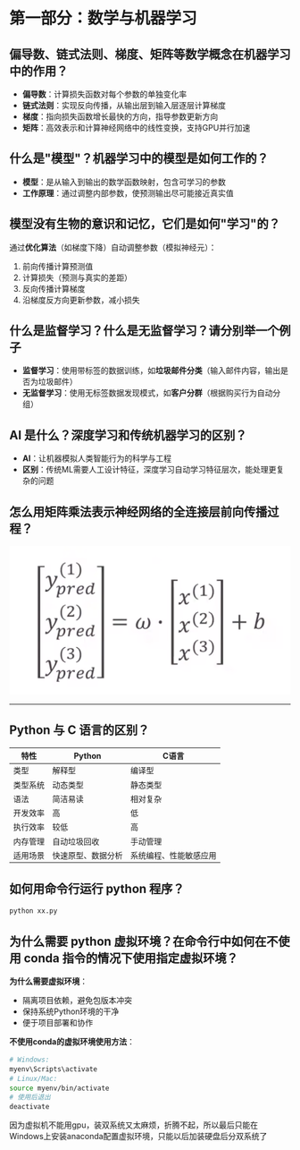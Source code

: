 # 第一部分：数学与机器学习

## 偏导数、链式法则、梯度、矩阵等数学概念在机器学习中的作用？

- **偏导数**：计算损失函数对每个参数的单独变化率
- **链式法则**：实现反向传播，从输出层到输入层逐层计算梯度
- **梯度**：指向损失函数增长最快的方向，指导参数更新方向
- **矩阵**：高效表示和计算神经网络中的线性变换，支持GPU并行加速

## 什么是"模型"？机器学习中的模型是如何工作的？

- **模型**：是从输入到输出的数学函数映射，包含可学习的参数
- **工作原理**：通过调整内部参数，使预测输出尽可能接近真实值

## 模型没有生物的意识和记忆，它们是如何"学习"的？

通过**优化算法**（如梯度下降）自动调整参数（模拟神经元）：

1. 前向传播计算预测值
2. 计算损失（预测与真实的差距）
3. 反向传播计算梯度
4. 沿梯度反方向更新参数，减小损失

## 什么是监督学习？什么是无监督学习？请分别举一个例子

- **监督学习**：使用带标签的数据训练，如**垃圾邮件分类**（输入邮件内容，输出是否为垃圾邮件）
- **无监督学习**：使用无标签数据发现模式，如**客户分群**（根据购买行为自动分组）

## AI 是什么？深度学习和传统机器学习的区别？

- **AI**：让机器模拟人类智能行为的科学与工程
- **区别**：传统ML需要人工设计特征，深度学习自动学习特征层次，能处理更复杂的问题

## 怎么用矩阵乘法表示神经网络的全连接层前向传播过程？

![1](../images/屏幕截图%202025-10-19%20225940.png)

---

## Python 与 C 语言的区别？

| 特性 | Python | C语言 |
|------|--------|-------|
| 类型 | 解释型 | 编译型 |
| 类型系统 | 动态类型 | 静态类型 |
| 语法 | 简洁易读 | 相对复杂 |
| 开发效率 | 高 | 低 |
| 执行效率 | 较低 | 高 |
| 内存管理 | 自动垃圾回收 | 手动管理 |
| 适用场景 | 快速原型、数据分析 | 系统编程、性能敏感应用 |

## 如何用命令行运行 python 程序？

```bash
python xx.py
```

## 为什么需要 python 虚拟环境？在命令行中如何在不使用 conda 指令的情况下使用指定虚拟环境？

**为什么需要虚拟环境**：

- 隔离项目依赖，避免包版本冲突
- 保持系统Python环境的干净
- 便于项目部署和协作

**不使用conda的虚拟环境使用方法**：

```bash
# Windows:
myenv\Scripts\activate
# Linux/Mac:
source myenv/bin/activate
# 使用后退出
deactivate
```

因为虚拟机不能用gpu，装双系统又太麻烦，折腾不起，所以最后只能在Windows上安装anaconda配置虚拟环境，只能以后加装硬盘后分双系统了
